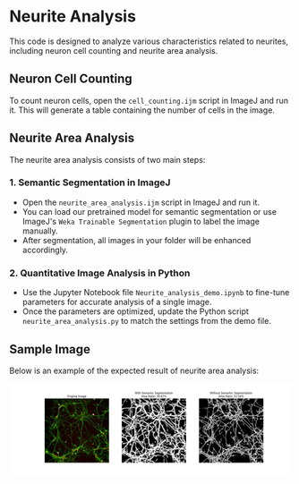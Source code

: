 # Neurite Analysis

This code is designed to analyze various characteristics related to neurites, including neuron cell counting and neurite area analysis.

## Neuron Cell Counting
To count neuron cells, open the `cell_counting.ijm` script in ImageJ and run it. This will generate a table containing the number of cells in the image.

## Neurite Area Analysis
The neurite area analysis consists of two main steps:

### 1. Semantic Segmentation in ImageJ
- Open the `neurite_area_analysis.ijm` script in ImageJ and run it.
- You can load our pretrained model for semantic segmentation or use ImageJ's `Weka Trainable Segmentation` plugin to label the image manually.
- After segmentation, all images in your folder will be enhanced accordingly.

### 2. Quantitative Image Analysis in Python
- Use the Jupyter Notebook file `Neurite_analysis_demo.ipynb` to fine-tune parameters for accurate analysis of a single image.
- Once the parameters are optimized, update the Python script `neurite_area_analysis.py` to match the settings from the demo file.

## Sample Image
Below is an example of the expected result of neurite area analysis:

![Expected Result](sample/Expected_result.png)